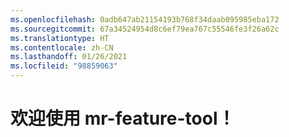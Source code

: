```yaml
---
ms.openlocfilehash: 0adb647ab21154193b768f34daab095985eba172
ms.sourcegitcommit: 67a34524954d8c6ef79ea767c55546fe3f26a62c
ms.translationtype: HT
ms.contentlocale: zh-CN
ms.lasthandoff: 01/26/2021
ms.locfileid: "98859063"
---
```

# <a name="welcome-to-mr-feature-tool"></a>欢迎使用 mr-feature-tool！